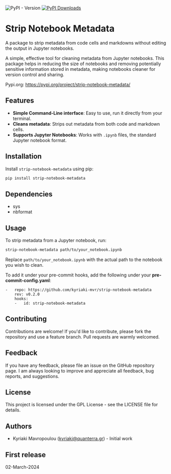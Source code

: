 ![PyPI - Version](https://img.shields.io/pypi/v/strip-notebook-metadata?color=green)
[![PyPI Downloads](https://static.pepy.tech/badge/strip-notebook-metadata)](https://pepy.tech/projects/strip-notebook-metadata)

# Strip Notebook Metadata
A package to strip metadata from code cells and markdowns without editing the output in Jupyter notebooks.

A simple, effective tool for cleaning metadata from Jupyter notebooks. This package helps in reducing the size of notebooks and removing potentially sensitive information stored in metadata, making notebooks cleaner for version control and sharing.

Pypi.org: https://pypi.org/project/strip-notebook-metadata/

## Features

- **Simple Command-Line interface**: Easy to use, run it directly from your terminal.
- **Cleans metadata**: Strips out metadata from both code and markdown cells.
- **Supports Jupyter Notebooks**: Works with `.ipynb` files, the standard Jupyter notebook format.

## Installation

Install `strip-notebook-metadata` using pip:

```bash
pip install strip-notebook-metadata
```

## Dependencies

- sys
- nbformat

## Usage

To strip metadata from a Jupyter notebook, run:

```bash
strip-notebook-metadata path/to/your_notebook.ipynb
```

Replace `path/to/your_notebook.ipynb` with the actual path to the notebook you wish to clean.

To add it under your pre-commit hooks, add the following under your **pre-commit-config.yaml**:
```
-   repo: https://github.com/kyriaki-mvr/strip-notebook-metadata
    rev: v0.2.0
    hooks:
    -   id: strip-notebook-metadata
```

## Contributing

Contributions are welcome! If you'd like to contribute, please fork the repository and use a feature branch. Pull requests are warmly welcomed.

## Feedback

If you have any feedback, please file an issue on the GitHub repository page. I am always looking to improve and appreciate all feedback, bug reports, and suggestions.

## License

This project is licensed under the GPL License - see the LICENSE file for details.

## Authors

- Kyriaki Mavropoulou (kyriaki@quanterra.gr) - Initial work

## First release
02-March-2024
